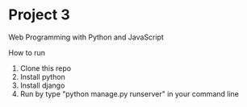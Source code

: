 # Project 3

Web Programming with Python and JavaScript

How to run
1. Clone this repo
2. Install python
3. Install django
4. Run by type "python manage.py runserver" in your command line
